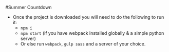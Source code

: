 #Summer Countdown

- Once the project is downloaded you will need to do the following to run it:
    - `npm i`
    - `npm start` (if you have webpack installed globally & a simple python server)
    - Or else run `webpack`, `gulp sass` and a server of your choice.